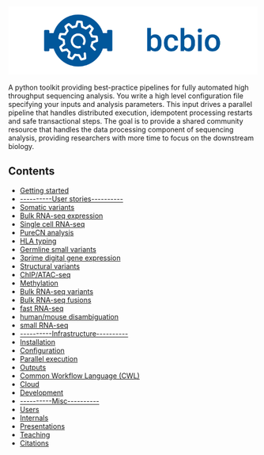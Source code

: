 ![bcbio banner](contents/images/banner.png)

A python toolkit providing best-practice pipelines for fully automated
high throughput sequencing analysis. You write a high level configuration file
specifying your inputs and analysis parameters. This input drives a parallel pipeline
that handles distributed execution, idempotent processing restarts and safe transactional steps.
The goal is to provide a shared community resource that handles
the data processing component of sequencing analysis, providing researchers with more time to focus on the downstream biology.

## Contents
* [Getting started](contents/intro)
* [----------User stories----------](https://bcbio-nextgen.readthedocs.io/en/latest/)
* [Somatic variants](contents/somatic_variants)
* [Bulk RNA-seq expression](contents/bulk_rnaseq)
* [Single cell RNA-seq](contents/single_cell)
* [PureCN analysis](contents/purecn)
* [HLA typing](contents/hla_typing)
* [Germline small variants](contents/germline_variants)
* [3prime digital gene expression](contents/3prime_dge)
* [Structural variants](contents/structural_variants)
* [ChIP/ATAC-seq](contents/atac)
* [Methylation](contents/methylation)
* [Bulk RNA-seq variants](contents/rnaseq_variants)
* [Bulk RNA-seq fusions](contents/rnaseq_fusions)
* [fast RNA-seq](contents/fast_rnaseq)
* [human/mouse disambiguation](contents/disambiguation)
* [small RNA-seq](contents/small_rnaseq)
* [----------Infrastructure----------](https://bcbio-nextgen.readthedocs.io/en/latest/)
* [Installation](contents/installation)
* [Configuration](contents/configuration)
* [Parallel execution](contents/parallel)
* [Outputs](contents/outputs)
* [Common Workflow Language (CWL)](contents/cwl)
* [Cloud](contents/cloud)
* [Development](contents/development)
* [----------Misc----------](https://bcbio-nextgen.readthedocs.io/en/latest/)
* [Users](contents/users)
* [Internals](contents/internals)
* [Presentations](contents/presentations)
* [Teaching](contents/teaching)
* [Citations](contents/citations)
